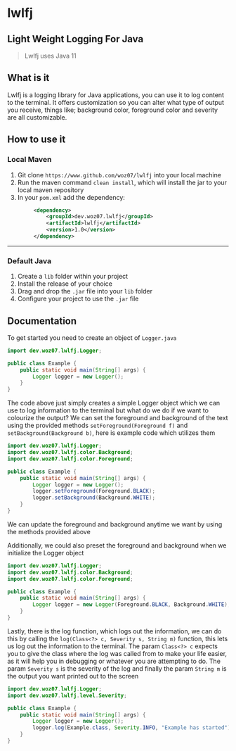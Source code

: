 # lwlfj
## Light Weight Logging For Java

> Lwlfj uses Java 11

## What is it
Lwlfj is a logging library for Java applications, you can use it to log content to the terminal.
It offers customization so you can alter what type of output you receive, things like; background color, foreground color and severity are all customizable.

## How to use it
### Local Maven
1. Git clone `https://www.github.com/woz07/lwlfj` into your local machine
2. Run the maven command `clean install`, which will install the jar to your local maven repository
3. In your `pom.xml` add the dependency:
   ```xml
        <dependency>
            <groupId>dev.woz07.lwlfj</groupId>
            <artifactId>lwlfj</artifactId>
            <version>1.0</version>
        </dependency>
   ```

---

### Default Java
1. Create a `lib` folder within your project
2. Install the release of your choice
3. Drag and drop the `.jar` file into your `lib` folder
4. Configure your project to use the `.jar` file

## Documentation
To get started you need to create an object of `Logger.java`
```java
import dev.woz07.lwlfj.Logger;

public class Example {
    public static void main(String[] args) {
        Logger logger = new Logger();
    }
}
```

The code above just simply creates a simple Logger object which we can use to log information to the terminal
but what do we do if we want to colourize the output? We can set the foreground and background of the text using the provided methods 
`setForeground(Foreground f)` and `setBackground(Background b)`, here is example code which utilizes them
```java
import dev.woz07.lwlfj.Logger;
import dev.woz07.lwlfj.color.Background;
import dev.woz07.lwlfj.color.Foreground;

public class Example {
    public static void main(String[] args) {
        Logger logger = new Logger();
        logger.setForeground(Foreground.BLACK);
        logger.setBackground(Background.WHITE);
    }
}
```

We can update the foreground and background anytime we want by using the methods provided above

Additionally, we could also preset the foreground and background when we initialize the Logger object
```java
import dev.woz07.lwlfj.Logger;
import dev.woz07.lwlfj.color.Background;
import dev.woz07.lwlfj.color.Foreground;

public class Example {
    public static void main(String[] args) {
        Logger logger = new Logger(Foreground.BLACK, Background.WHITE);
    }
}
```

Lastly, there is the log function, which logs out the information, we can do this by calling the `log(Class<?> c, Severity s, String m)` 
function, this lets us log out the information to the terminal. The param `Class<?> c` expects you to give the class where the log was called from 
to make your life easier, as it will help you in debugging or whatever you are attempting to do. The param `Severity s` is the severity of the log 
and finally the param `String m` is the output you want printed out to the screen
```java
import dev.woz07.lwlfj.Logger;
import dev.woz07.lwlfj.level.Severity;

public class Example {
    public static void main(String[] args) {
        Logger logger = new Logger();
        logger.log(Example.class, Severity.INFO, "Example has started");
    }
}
```
